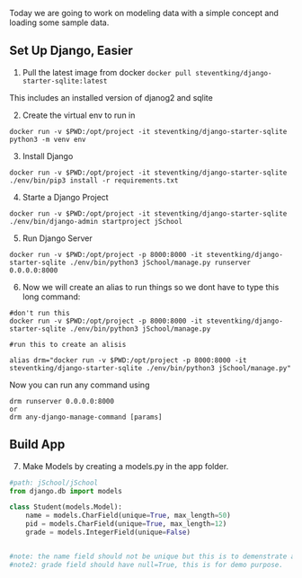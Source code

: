 Today we are going to work on modeling data with a simple concept and loading some sample data.

## Set Up Django, Easier ##
1. Pull the latest image from docker
``` docker pull steventking/django-starter-sqlite:latest ```

This includes an installed version of djanog2 and sqlite

2. Create the virtual env to run in
```
docker run -v $PWD:/opt/project -it steventking/django-starter-sqlite python3 -m venv env
```

3. Install Django
```
docker run -v $PWD:/opt/project -it steventking/django-starter-sqlite ./env/bin/pip3 install -r requirements.txt
```
4. Starte a Django Project
```
docker run -v $PWD:/opt/project -it steventking/django-starter-sqlite ./env/bin/django-admin startproject jSchool
```

5. Run Django Server
```
docker run -v $PWD:/opt/project -p 8000:8000 -it steventking/django-starter-sqlite ./env/bin/python3 jSchool/manage.py runserver 0.0.0.0:8000

```
6. Now we will create an alias to run things so we dont have to type this long command:
```
#don't run this
docker run -v $PWD:/opt/project -p 8000:8000 -it steventking/django-starter-sqlite ./env/bin/python3 jSchool/manage.py

```
```
#run this to create an alisis

alias drm="docker run -v $PWD:/opt/project -p 8000:8000 -it steventking/django-starter-sqlite ./env/bin/python3 jSchool/manage.py"
```
Now you can run any command using

```
drm runserver 0.0.0.0:8000 
or
drm any-django-manage-command [params]
```
## Build App ##
7. Make Models by creating a models.py in the app folder.

```python
#path: jSchool/jSchool
from django.db import models

class Student(models.Model):
    name = models.CharField(unique=True, max_length=50)
    pid = models.CharField(unique=True, max_length=12)
    grade = models.IntegerField(unique=False)


#note: the name field should not be unique but this is to demenstrate an error and how to handle it with real data.
#note2: grade field should have null=True, this is for demo purpose. 


```

